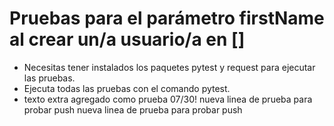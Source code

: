﻿# Pruebas para el parámetro firstName al crear un/a usuario/a en []
- Necesitas tener instalados los paquetes pytest y request para ejecutar las pruebas.
- Ejecuta todas las pruebas con el comando pytest.
- texto extra agregado como prueba 07/30!
nueva linea de prueba para probar push
nueva linea de prueba para probar push

